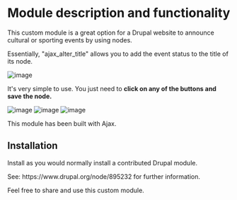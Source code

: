 <h1>Module description and functionality</h1>
<p>This custom module is a great option for a Drupal website to announce cultural or sporting events by using nodes.</p>
<p>Essentially, "ajax_alter_title" allows you to add the event status to the title of its node.</p>

![image](https://github.com/user-attachments/assets/96e6217b-0371-450d-bb6b-d3fd915c8d65)

<p>It's very simple to use. You just need to <b>click on any of the buttons and save the node.</b></p>

![image](https://github.com/user-attachments/assets/1e1fbb3b-8590-42b1-a15a-a36e8640d139)
![image](https://github.com/user-attachments/assets/04e408b6-47a4-4ccc-8f77-75cf387d26cc)
![image](https://github.com/user-attachments/assets/d712534f-782b-4c74-a976-88843bd530e6)

<p>This module has been built with Ajax.</p>

<h2>Installation</h2>
<p>Install as you would normally install a contributed Drupal module.</p>
<p>See: https://www.drupal.org/node/895232 for further information.</p>
<p>Feel free to share and use this custom module.</p>
